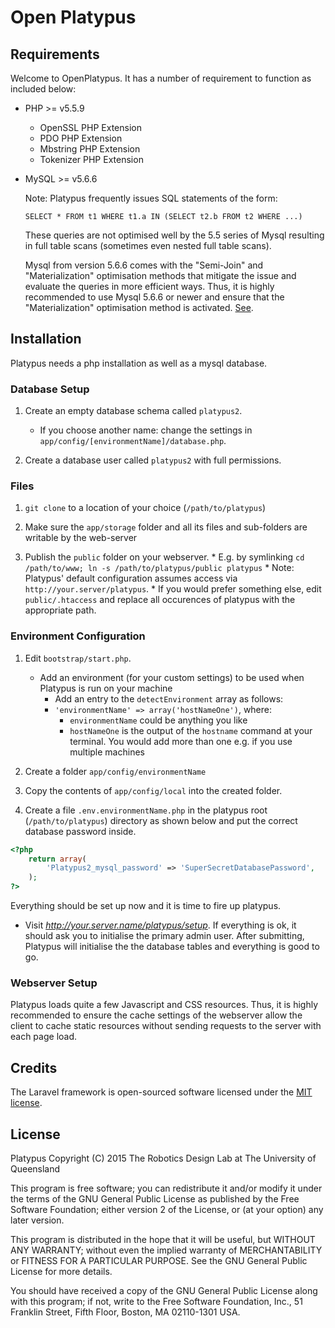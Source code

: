 # Open Platypus


## Requirements

Welcome to OpenPlatypus.  It has a number of requirement to function as included below:

* PHP >= v5.5.9
    * OpenSSL PHP Extension
    * PDO PHP Extension
    * Mbstring PHP Extension
    * Tokenizer PHP Extension
* MySQL >= v5.6.6

	Note:
	Platypus frequently issues SQL statements of the form:

	`SELECT * FROM t1 WHERE t1.a IN (SELECT t2.b FROM t2 WHERE ...)` 
	
	These queries are not optimised well by the 5.5 series of Mysql resulting 
	in full table scans (sometimes even nested full table scans).

	Mysql from version 5.6.6 comes with the "Semi-Join" and "Materialization" 
	optimisation methods that mitigate the issue and evaluate the queries in 
	more efficient ways. Thus, it is highly recommended to use Mysql 5.6.6 or 
	newer and ensure that the "Materialization" optimisation method is 
	activated. 
	[See](http://dev.mysql.com/doc/refman/5.6/en/subquery-optimization.html).



## Installation

Platypus needs a php installation as well as a mysql database.


### Database Setup
1. Create an empty database schema called `platypus2`. 
	* If you choose another name: change the settings in 
	`app/config/[environmentName]/database.php`.

2. Create a database user called `platypus2` with full permissions.


### Files
1. `git clone` to a location of your choice (`/path/to/platypus`)

2.  Make sure the `app/storage` folder and all its files and sub-folders 
	are writable by the web-server

3.  Publish the `public` folder on your webserver. 
        * E.g. by symlinking 
        	`cd /path/to/www; ln -s /path/to/platypus/public platypus`
        * Note: Platypus' default configuration assumes access via 
        		`http://your.server/platypus`. 
        	* If you would prefer something else, edit `public/.htaccess` and 
        		replace all occurences of platypus with the appropriate path.


### Environment Configuration
1. Edit `bootstrap/start.php`. 
    * Add an environment (for your custom settings) to be used when Platypus 
    	is run on your machine 
        * Add an entry to the `detectEnvironment` array as follows: 
    	* `'environmentName' => array('hostNameOne')`, where:
            * `environmentName` could be anything you like
            * `hostNameOne` is the output of the `hostname` command at your 
            	terminal. You would add more than one e.g. if you use 
            	multiple machines

2. Create a folder `app/config/environmentName`
3. Copy the contents of `app/config/local` into the created folder.

4. Create a file `.env.environmentName.php` in the platypus root 
	(`/path/to/platypus`) directory as shown below and 
	put the correct database password inside.

```php
<?php
	return array(
		'Platypus2_mysql_password' => 'SuperSecretDatabasePassword',
	);
?>
```

Everything should be set up now and it is time to fire up platypus. 
* Visit *http://your.server.name/platypus/setup*. 
If everything is ok, it should ask you to initialise the primary admin user. 
After submitting, Platypus will initialise the the database tables and 
everything is good to go.


### Webserver Setup
Platypus loads quite a few Javascript and CSS resources. Thus, it is highly 
recommended to ensure the cache settings of the webserver allow the client 
to cache static resources without sending requests to the server with each 
page load.


## Credits

The Laravel framework is open-sourced software licensed under the 
[MIT license](http://opensource.org/licenses/MIT).


## License

Platypus
Copyright (C) 2015 The Robotics Design Lab at The University of Queensland

This program is free software; you can redistribute it and/or modify
it under the terms of the GNU General Public License as published by
the Free Software Foundation; either version 2 of the License, or
(at your option) any later version.

This program is distributed in the hope that it will be useful,
but WITHOUT ANY WARRANTY; without even the implied warranty of
MERCHANTABILITY or FITNESS FOR A PARTICULAR PURPOSE.  See the
GNU General Public License for more details.

You should have received a copy of the GNU General Public License along
with this program; if not, write to the Free Software Foundation, Inc.,
51 Franklin Street, Fifth Floor, Boston, MA 02110-1301 USA.
